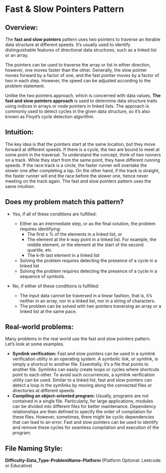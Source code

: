 # Fast & Slow Pointers Pattern

## Overview:
The **fast and slow pointers** pattern uses two pointers to traverse an iterable data structure at different speeds. It’s usually used to identify distinguishable features of directional data structures, such as a linked list or an array.

The pointers can be used to traverse the array or list in either direction, however, one moves faster than the other. Generally, the slow pointer moves forward by a factor of one, and the fast pointer moves by a factor of two in each step. However, the speed can be adjusted according to the problem statement.

Unlike the two pointers approach, which is concerned with data values, **The fast and slow pointers approach** is used to determine data structure traits using indices in arrays or node pointers in linked lists. The approach is commonly used to detect cycles in the given data structure, so it’s also known as Floyd’s cycle detection algorithm.


## Intuition:
The key idea is that the pointers start at the same location, but they move forward at different speeds. If there is a cycle, the two are bound to meet at some point in the traversal. To understand the concept, think of two runners on a track. While they start from the same point, they have different running speeds. If the race track is a circle, the faster runner will overtake the slower one after completing a lap. On the other hand, if the track is straight, the faster runner will end the race before the slower one, hence never meeting on the track again. The fast and slow pointers pattern uses the same intuition.


## Does my problem match this pattern?
- Yes, if all of these conditions are fulfilled:
    - Either as an intermediate step, or as the final solution, the problem requires identifying:
        * The first x % of the elements in a linked list, or
        * The element at the k-way point in a linked list. For example, the middle element, or the element at the start of the second quartile, etc
        * The k-th last element in a linked list
    - Solving the problem requires detecting the presence of a cycle in a linked list
    - Solving the problem requires detecting the presence of a cycle in a sequence of symbols.

- No, if either of these conditions is fulfilled:
    * The input data cannot be traversed in a linear fashion, that is, it’s neither in an array, nor in a linked list, nor in a string of characters.
    * The problem can be solved with two pointers traversing an array or a linked list at the same pace.


## Real-world problems:
Many problems in the real world use the fast and slow pointers pattern. Let’s look at some examples.
- **Symlink verification:** Fast and slow pointers can be used in a symlink verification utility in an operating system. A symbolic link, or symlink, is simply a shortcut to another file. Essentially, it’s a file that points to another file. Symlinks can easily create loops or cycles where shortcuts point to each other. To avoid such occurrences, a symlink verification utility can be used. Similar to a linked list, fast and slow pointers can detect a loop in the symlinks by moving along the connected files or directories at different speeds.
- **Compiling an object-oriented program:** Usually, programs are not contained in a single file. Particularly, for large applications, modules can be divided into different files for better maintenance. Dependency relationships are then defined to specify the order of compilation for these files. However, sometimes, there might be cyclic dependencies that can lead to an error. Fast and slow pointers can be used to identify and remove these cycles for seamless compilation and execution of the program.


## File Naming Style:
**Difficulty-Data_Type-ProblemName-Platform**
(Platform Optional: Leetcode or Educative)